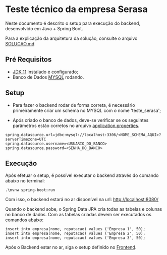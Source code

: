 # Teste técnico da empresa Serasa

Neste documento é descrito o setup para execução do backend, desenvolvido em Java + Spring Boot.

Para a explicação da arquitetura da solução, consulte o arquivo [SOLUCAO.md](SOLUCAO.md)

## Pré Requisitos

* [JDK 11](https://www.oracle.com/java/technologies/javase-jdk11-downloads.html) instalado e configurado;
* Banco de Dados [MYSQL](https://dev.mysql.com/downloads/installer/) rodando.

## Setup

* Para fazer o backend rodar de forma correta, é necessário primeiramente criar um schema no MYSQL com o nome 'teste_serasa';

* Após criado o banco de dados, deve-se verificar se os seguintes parâmetros estão corretos no arquivo [application.properties](src/main/resources/application.properties).

```
spring.datasource.url=jdbc:mysql://localhost:3306/<NOME_SCHEMA_AQUI>?serverTimezone=UTC
spring.datasource.username=<USUARIO_DO_BANCO>
spring.datasource.password=<SENHA_DO_BANCO>
```

## Execução

Após efetuar o setup, é possível executar o backend através do comando abaixo no terminal:

```
.\mvnw spring-boot:run
```

Com isso, o backend estará no ar disponível na url: [http://localhost:8080/](http://localhost:8080/)

Quando o backend sobe, o Spring Data JPA cria todas as tabelas e colunas no banco de dados.
Com as tabelas criadas devem ser executados os comandos abaixo:

```
insert into empresa(nome, reputacao) values ('Empresa 1', 50);
insert into empresa(nome, reputacao) values ('Empresa 2', 50);
insert into empresa(nome, reputacao) values ('Empresa 3', 50);
```

Após o Backend estar no ar, siga o setup definido no [Frontend](https://github.com/ivangowippel/testeserasa-frontend).